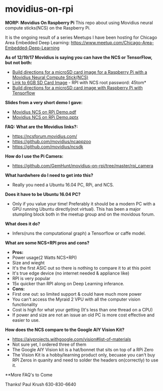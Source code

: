 # movidius-on-rpi

**MORP:  Movidius On Raspberry Pi**
This repo about using Movidius neural compute sticks(NCS) on the Raspberry Pi.

It is the ongoing result of a series Meetups I have been hosting for Chicago Area Embedded Deep Learning:
https://www.meetup.com/Chicago-Area-Embedded-Deep-Learning

**As of 12/19/17 Movidius is saying you can have the NCS or TensorFlow, but not both:**
* [Build directions for a microSD card image for a Raspberry Pi with a Movidius Neural Compute Stick(NCS)](build.md)
* [Link to 6GB SD Card Image](http://www.gemhunt.com/ncs.img.gz)  - RPI with NCS root password: 45tom*
* [Build directions for a microSD card image with Raspberry Pi with Tensorflow](tensorflow_build.md)

**Slides from a very short demo I gave:**
* [Movidius NCS on RPi Demo.pdf](movidius_ncs_on_rpi_demo.pdf)
* [Movidius NCS on RPi Demo.pptx](movidius_ncs_on_rpi_demo.pptx)

**FAQ:**
**What are the Movidius links?:**
* https://ncsforum.movidius.com/
* https://github.com/movidius/ncappzoo
* https://github.com/movidius/ncsdk

**How do I use the Pi Camera:**
* https://github.com/GemHunt/movidius-on-rpi/tree/master/rpi_camera

**What hardwhere do I need to get into this?**
* Really you need a Ubuntu 16.04 PC, RPi, and NCS.

**Does it have to be Ubuntu 16.04 PC?**
* Only if you value your time! Preferably it should be a modern PC with a GPU running Ubuntu directly(not virtual). This has been a major stumpling block both in the meetup group and on the movidous forum. 

**What does it do?**
* Infers(runs the computational graph) a Tensorflow or caffe model.

**What are some NCS+RPI pros and cons?**
* **Pros:**
* Power usage(2 Watts NCS+RPI)
* Size and wieght 
* It's the first ASIC out so there is nothing to compare it to at this point
* It's true edge device (no internet needed & appliance like) 
* RPI is very popular
* 15x quicker than RPI along on Deep Learning inferance.
* **Cons:**
* First one out: so limited support & could have much more power
* You can't access the Myraid 2 VPU with all the computer vision functionality
* Cost is high for what your getting (It's less than one thread on a CPU) 
* If power and size are not an issue an old PC is more cost effective and easier to use. 


**How does the NCS compare to the Google AIY Vision Kit?**
* https://aiyprojects.withgoogle.com/vision#list-of-materials
* Not sure yet, I ordered three of them
* The Google AIY Vision kit is a hat/bonnet that sits on top of a RPi Zero
* The Vision Kit is a hobby/learning product only, becuase you can't buy RPI Zeros in quanity and need to solder the headers on(correctly) to use it. 


**More FAQ's to Come


Thanks!
Paul Krush
630-830-6640


